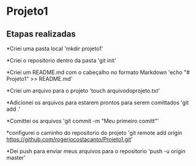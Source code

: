 # Projeto1

## Etapas realizadas

*Criei uma pasta local
'mkdir projeto1'

*Criei o repositorio dentro da pasta
'git init'

*Criei um README.md com o cabeçalho no formato Markdown
'echo "# Projeto1" >> README.md'

*Criei um arquivo para o projeto
'touch arquivodoprojeto.txt'

*Adicionei os arquivos para estarem prontos para serem comittados
'git add .'

*Comittei os arquivos
'git commit -m \"Meu primeiro comitt\"'

*configurei o caminho do repositorio do projeto
'git remote add origin https://github.com/rogeriocostacanto/Projeto1.git'

*Dei push para enviar meus arquivos para o repositorio
'push -u origin master'
